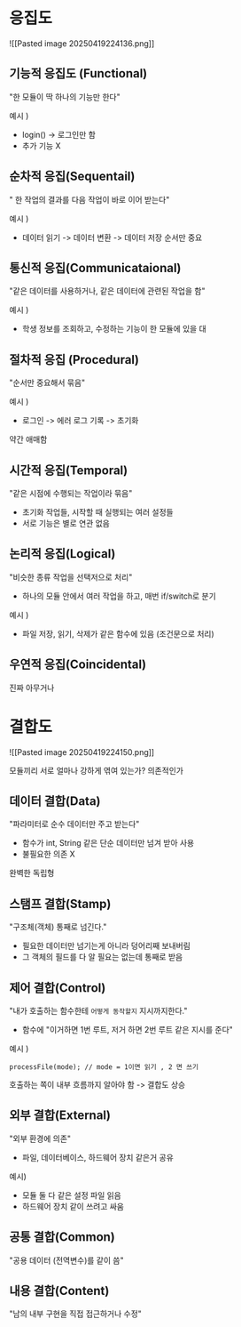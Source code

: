 
# 응집도 
![[Pasted image 20250419224136.png]]
## 기능적 응집도 (Functional)

"한 모듈이 딱 하나의 기능만 한다"

예시 ) 
- login() -> 로그인만 함
- 추가 기능 X 

## 순차적 응집(Sequentail)

" 한 작업의 결과를 다음 작업이 바로 이어 받는다"

예시 ) 
- 데이터 읽기 -> 데이터 변환 -> 데이터 저장
순서만 중요

## 통신적 응집(Communicataional)

"같은 데이터를 사용하거나, 같은 데이터에 관련된 작업을 함"

예시 ) 
- 학생 정보를 조회하고, 수정하는 기능이 한 모듈에 있을 대

## 절차적 응집 (Procedural)

"순서만 중요해서 묶음"

예시 ) 
- 로그인 -> 에러 로그 기록 -> 초기화

약간 애매함 

## 시간적 응집(Temporal)

"같은 시점에 수행되는 작업이라 묶음"

- 초기화 작업들, 시작할 때 실행되는 여러 설정들
- 서로 기능은 별로 연관 없음

## 논리적 응집(Logical)

"비슷한 종류 작업을 선택저으로 처리"

- 하나의 모듈 안에서 여러 작업을 하고, 매번 if/switch로 분기

예시 )
- 파일 저장, 읽기, 삭제가 같은 함수에 있음 (조건문으로 처리)

## 우연적 응집(Coincidental)

진짜 아무거나
# 결합도
![[Pasted image 20250419224150.png]]

모듈끼리 서로 얼마나 강하게 엮여 있는가? 의존적인가

## 데이터 결합(Data)

"파라미터로 순수 데이터만 주고 받는다"

- 함수가 int, String 같은 단순 데이터만 넘겨 받아 사용
- 불필요한 의존 X 

완벽한 독립형 

## 스탬프 결합(Stamp)

"구조체(객체) 통째로 넘긴다."

- 필요한 데이터만 넘기는게 아니라 덩어리째 보내버림
- 그 객체의 필드를 다 알 필요는 없는데 통째로 받음

## 제어 결합(Control)

"내가 호출하는 함수한테 `어떻게 동작할지` 지시까지한다."
- 함수에 "이거하면 1번 루트, 저거 하면 2번 루트 같은 지시를 준다"

예시 ) 
```
processFile(mode); // mode = 1이면 읽기 , 2 면 쓰기
```
 호출하는 쪽이 내부 흐름까지 알아야 함 -> 결합도 상승

## 외부 결합(External)

"외부 환경에 의존"
- 파일, 데이터베이스, 하드웨어 장치 같은거 공유

예시) 
- 모듈 둘 다 같은 설정 파일 읽음
- 하드웨어 장치 같이 쓰려고 싸움

## 공통 결합(Common)

"공용 데이터 (전역변수)를 같이 씀"


## 내용 결합(Content)

"남의 내부 구현을 직접 접근하거나 수정"